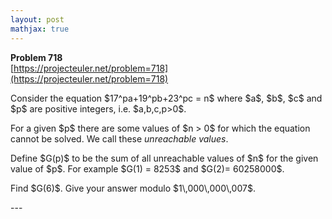 ```yaml
---
layout: post
mathjax: true
---
```

**Problem 718**  
[https://projecteuler.net/problem=718](https://projecteuler.net/problem=718)

<p>Consider the equation
$17^pa+19^pb+23^pc = n$ where $a$, $b$, $c$ and $p$ are positive integers, i.e.
$a,b,c,p&gt;0$.</p>

<p>For a given $p$ there are some values of $n &gt; 0$ for which the equation cannot be solved. We call these <i>unreachable values</i>.</p>

<p>Define $G(p)$ to be the sum of all unreachable values of $n$ for the given value of $p$. For example $G(1) = 8253$ and $G(2)= 60258000$.</p>

<p>Find $G(6)$. Give your answer modulo $1\,000\,000\,007$.</p>
---

